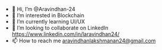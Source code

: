 - 👋 Hi, I’m @Aravindhan-24
- 👀 I’m interested in Blockchain 
- 🌱 I’m currently learning UI/UX
- 💞️ I’m looking to collaborate on LinkedIn https://www.linkedin.com/in/laravindhan24/
- 📫 How to reach me aravindhanlakshmanan24@gmail.com

<!---
Aravindhan-24/Aravindhan-24 is a ✨ special ✨ repository because its `README.md` (this file) appears on your GitHub profile.
You can click the Preview link to take a look at your changes.
--->
